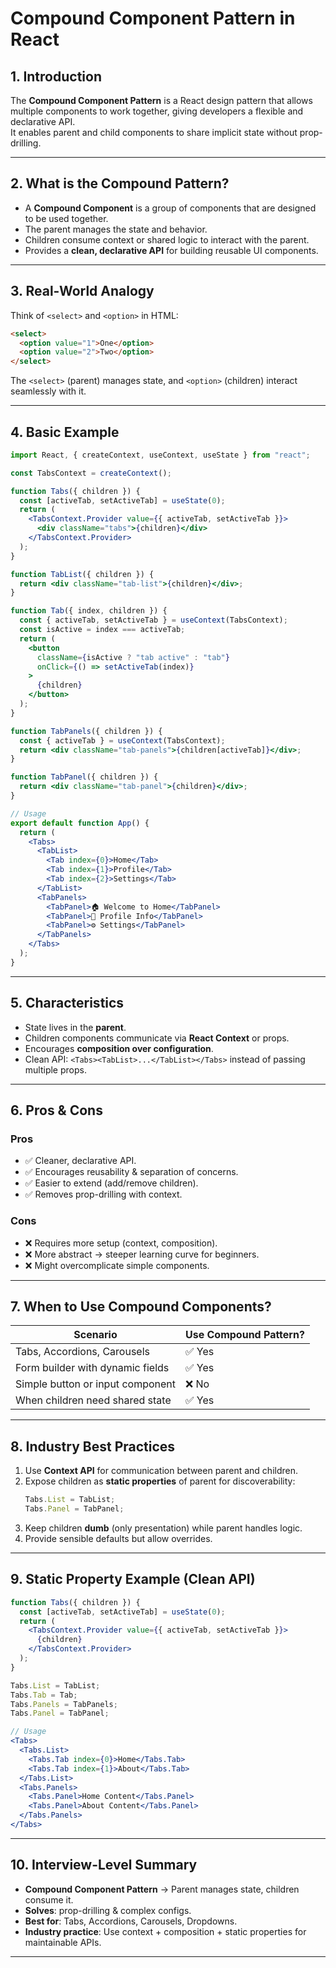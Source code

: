 # Compound Component Pattern in React

## 1. Introduction
The **Compound Component Pattern** is a React design pattern that allows multiple components to work together, giving developers a flexible and declarative API.  
It enables parent and child components to share implicit state without prop-drilling.

---

## 2. What is the Compound Pattern?
- A **Compound Component** is a group of components that are designed to be used together.  
- The parent manages the state and behavior.  
- Children consume context or shared logic to interact with the parent.  
- Provides a **clean, declarative API** for building reusable UI components.

---

## 3. Real-World Analogy
Think of `<select>` and `<option>` in HTML:  
```html
<select>
  <option value="1">One</option>
  <option value="2">Two</option>
</select>
```
The `<select>` (parent) manages state, and `<option>` (children) interact seamlessly with it.

---

## 4. Basic Example
```jsx
import React, { createContext, useContext, useState } from "react";

const TabsContext = createContext();

function Tabs({ children }) {
  const [activeTab, setActiveTab] = useState(0);
  return (
    <TabsContext.Provider value={{ activeTab, setActiveTab }}>
      <div className="tabs">{children}</div>
    </TabsContext.Provider>
  );
}

function TabList({ children }) {
  return <div className="tab-list">{children}</div>;
}

function Tab({ index, children }) {
  const { activeTab, setActiveTab } = useContext(TabsContext);
  const isActive = index === activeTab;
  return (
    <button
      className={isActive ? "tab active" : "tab"}
      onClick={() => setActiveTab(index)}
    >
      {children}
    </button>
  );
}

function TabPanels({ children }) {
  const { activeTab } = useContext(TabsContext);
  return <div className="tab-panels">{children[activeTab]}</div>;
}

function TabPanel({ children }) {
  return <div className="tab-panel">{children}</div>;
}

// Usage
export default function App() {
  return (
    <Tabs>
      <TabList>
        <Tab index={0}>Home</Tab>
        <Tab index={1}>Profile</Tab>
        <Tab index={2}>Settings</Tab>
      </TabList>
      <TabPanels>
        <TabPanel>🏠 Welcome to Home</TabPanel>
        <TabPanel>👤 Profile Info</TabPanel>
        <TabPanel>⚙️ Settings</TabPanel>
      </TabPanels>
    </Tabs>
  );
}
```

---

## 5. Characteristics
- State lives in the **parent**.  
- Children components communicate via **React Context** or props.  
- Encourages **composition over configuration**.  
- Clean API: `<Tabs><TabList>...</TabList></Tabs>` instead of passing multiple props.

---

## 6. Pros & Cons

### Pros
- ✅ Cleaner, declarative API.  
- ✅ Encourages reusability & separation of concerns.  
- ✅ Easier to extend (add/remove children).  
- ✅ Removes prop-drilling with context.

### Cons
- ❌ Requires more setup (context, composition).  
- ❌ More abstract → steeper learning curve for beginners.  
- ❌ Might overcomplicate simple components.

---

## 7. When to Use Compound Components?
| Scenario                           | Use Compound Pattern? |
|-----------------------------------|------------------------|
| Tabs, Accordions, Carousels        | ✅ Yes |
| Form builder with dynamic fields   | ✅ Yes |
| Simple button or input component   | ❌ No |
| When children need shared state    | ✅ Yes |

---

## 8. Industry Best Practices
1. Use **Context API** for communication between parent and children.  
2. Expose children as **static properties** of parent for discoverability:  
   ```jsx
   Tabs.List = TabList;
   Tabs.Panel = TabPanel;
   ```
3. Keep children **dumb** (only presentation) while parent handles logic.  
4. Provide sensible defaults but allow overrides.

---

## 9. Static Property Example (Clean API)
```jsx
function Tabs({ children }) {
  const [activeTab, setActiveTab] = useState(0);
  return (
    <TabsContext.Provider value={{ activeTab, setActiveTab }}>
      {children}
    </TabsContext.Provider>
  );
}

Tabs.List = TabList;
Tabs.Tab = Tab;
Tabs.Panels = TabPanels;
Tabs.Panel = TabPanel;

// Usage
<Tabs>
  <Tabs.List>
    <Tabs.Tab index={0}>Home</Tabs.Tab>
    <Tabs.Tab index={1}>About</Tabs.Tab>
  </Tabs.List>
  <Tabs.Panels>
    <Tabs.Panel>Home Content</Tabs.Panel>
    <Tabs.Panel>About Content</Tabs.Panel>
  </Tabs.Panels>
</Tabs>
```

---

## 10. Interview-Level Summary
- **Compound Component Pattern** → Parent manages state, children consume it.  
- **Solves**: prop-drilling & complex configs.  
- **Best for**: Tabs, Accordions, Carousels, Dropdowns.  
- **Industry practice**: Use context + composition + static properties for maintainable APIs.

---
